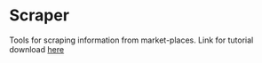 # Scraper
Tools for scraping information from market-places. Link for tutorial download [here](https://github.com/TheWorkingBee/Scraper/blob/main/Report/report.html)
